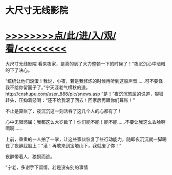 # 大尺寸无线影院

# <a href="https://github.com/verttd/lkjh/issues/1">>>>>>>>>点/此/进/入/观/看/<<<<<<<<</a>

大尺寸无线影院
看来夜家，是真的到了大力整顿一下的时候了！”夜沉沉心中暗暗的下了决心。

“统统让他们滚蛋！我说，小夜，若是我修炼的时候再听到这般声音……可不要怪我不给你留面子了。”宁天涯老气横秋的道。
http://cnshupu.com/user_888/pic/snews.asp
“是！”夜沉沉憋屈的说道，狠狠转头，压抑着怒喝：“还不给我滚了回去！回家后再跟你们算账！”

不止是算账了，夜沉沉这一刻活吞了这几个人的心都有了！

心中无限憋屈：我都这么大岁数了！你们能不能！能不能……不要让我这么丢脸啊啊啊……

上前，重重的一人拍了一掌，让这些家伙恢复了些行动能力，随即夜沉沉就一脚踢在了夜醉屁股上：“滚！再敢来到宝塔山下，我就废了你！”

夜醉带着人，狼狈而逃。

“宁老，多谢手下留情，若是没有别的事情

